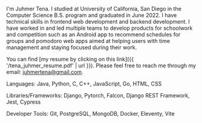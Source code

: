 I'm Juhmer Tena. I studied at University of California, San Diego in the
Computer Science B.S. program and graduated in June 2022. I have technical
skills in frontend web development and backend development. I have worked in and
led multiple teams to develop products for schoolwork and competition such as an
Android app to recommend schedules for groups and pomodoro web apps aimed at
helping users with time management and staying focused during their work.

You can find [my resume by clicking on this link]({{ '/tena_juhmer_resume.pdf' | url }}).
Please feel free to reach me through my email: [juhmertena@gmail.com](mailto:juhmertena@gmail.com).

Languages: Java, Python, C, C++, JavaScript, Go, HTML, CSS

Libraries/Frameworks: Django, Pytorch, Falcon, Django REST Framework, Jest,
    Cypress

Developer Tools: Git, PostgreSQL, MongoDB, Docker, Eleventy, Vite
